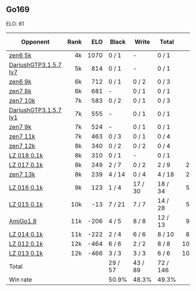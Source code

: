 ## Go169 ##

ELO: 61

Opponent | Rank | ELO | Black | Write | Total | Win rate
---------|-----:|----:|-------|-------|-------|-------:
[zen6 5k](zen6%205k.md) | 4k | 1070 | 0 / 1 | - | 0 / 1 | 0.0%
[DariushGTP3.1.5.7 lv7](DariushGTP3.1.5.7%20lv7.md) | 5k | 814 | 0 / 1 | - | 0 / 1 | 0.0%
[zen6 9k](zen6%209k.md) | 6k | 712 | 0 / 1 | 0 / 2 | 0 / 3 | 0.0%
[zen7 8k](zen7%208k.md) | 6k | 681 | - | 0 / 1 | 0 / 1 | 0.0%
[zen7 10k](zen7%2010k.md) | 7k | 583 | 0 / 2 | 0 / 1 | 0 / 3 | 0.0%
[DariushGTP3.1.5.7 lv1](DariushGTP3.1.5.7%20lv1.md) | 7k | 555 | - | 0 / 1 | 0 / 1 | 0.0%
[zen7 9k](zen7%209k.md) | 7k | 524 | - | 0 / 1 | 0 / 1 | 0.0%
[zen7 11k](zen7%2011k.md) | 7k | 463 | 0 / 3 | 0 / 1 | 0 / 4 | 0.0%
[zen7 12k](zen7%2012k.md) | 8k | 340 | 0 / 2 | 0 / 2 | 0 / 4 | 0.0%
[LZ 018 0.1k](LZ%20018%200.1k.md) | 8k | 310 | 0 / 1 | - | 0 / 1 | 0.0%
[LZ 017 0.1k](LZ%20017%200.1k.md) | 8k | 249 | 2 / 7 | 0 / 2 | 2 / 9 | 22.2%
[zen7 13k](zen7%2013k.md) | 8k | 239 | 4 / 14 | 0 / 4 | 4 / 18 | 22.2%
[LZ 016 0.1k](LZ%20016%200.1k.md) | 9k | 123 | 1 / 4 | 17 / 30 | 18 / 34 | 52.9%
[LZ 015 0.1k](LZ%20015%200.1k.md) | 10k | -13 | 7 / 21 | 7 / 7 | 14 / 28 | 50.0%
[AmiGo1.8](AmiGo1.8.md) | 11k | -206 | 4 / 5 | 8 / 8 | 12 / 13 | 92.3%
[LZ 014 0.1k](LZ%20014%200.1k.md) | 11k | -222 | 2 / 4 | 6 / 6 | 8 / 10 | 80.0%
[LZ 012 0.1k](LZ%20012%200.1k.md) | 12k | -464 | 6 / 6 | 2 / 2 | 8 / 8 | 100.0%
[LZ 013 0.1k](LZ%20013%200.1k.md) | 12k | -466 | 3 / 3 | 3 / 3 | 6 / 6 | 100.0%
Total | | | 29 / 57 | 43 / 89 | 72 / 146 | 
Win rate| | | 50.9% | 48.3% | 49.3% | 
